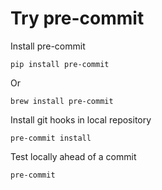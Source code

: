 # Try pre-commit

Install pre-commit

    pip install pre-commit

Or

    brew install pre-commit

Install git hooks in local repository

    pre-commit install

Test locally ahead of a commit

    pre-commit
